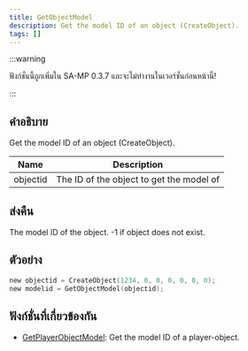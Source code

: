 ```yaml
---
title: GetObjectModel
description: Get the model ID of an object (CreateObject).
tags: []
---
```


:::warning

ฟังก์ชั่นนี้ถูกเพิ่มใน SA-MP 0.3.7 และจะไม่ทำงานในเวอร์ชั่นก่อนหน้านี้!

:::

## คำอธิบาย

Get the model ID of an object (CreateObject).

| Name     | Description                              |
| -------- | ---------------------------------------- |
| objectid | The ID of the object to get the model of |

## ส่งคืน

The model ID of the object. -1 if object does not exist.

## ตัวอย่าง

```c
new objectid = CreateObject(1234, 0, 0, 0, 0, 0, 0);
new modelid = GetObjectModel(objectid);
```

## ฟังก์ชั่นที่เกี่ยวข้องกัน

- [GetPlayerObjectModel](../functions/GetPlayerObjectModel): Get the model ID of a player-object.

